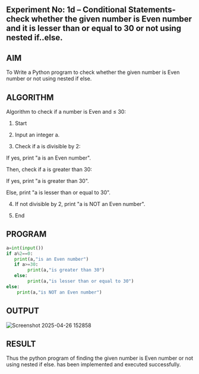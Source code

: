 ## Experiment No: 1d – Conditional Statements- check whether the given number is Even number and it is lesser than or equal to 30 or not using nested if..else.

## AIM  
To Write a Python program to check whether the given number is Even number or not using nested if else.
## ALGORITHM  
Algorithm to check if a number is Even and ≤ 30:

1. Start

2. Input an integer a.

3. Check if a is divisible by 2:

If yes, print "a is an Even number".

Then, check if a is greater than 30:

If yes, print "a is greater than 30".

Else, print "a is lesser than or equal to 30".

4. If not divisible by 2, print "a is NOT an Even number".

5. End

## PROGRAM
```python
a=int(input())
if a%2==0:
   print(a,"is an Even number")
   if a>=30:
        print(a,"is greater than 30")
   else:
        print(a,"is lesser than or equal to 30")
else:
    print(a,"is NOT an Even number")
```
## OUTPUT
![Screenshot 2025-04-26 152858](https://github.com/user-attachments/assets/e011d9d1-23fe-413e-b88c-4ce9b5d472be)
## RESULT
Thus the python program of finding the given number is Even number or not using nested if else. has been implemented and executed successfully.
